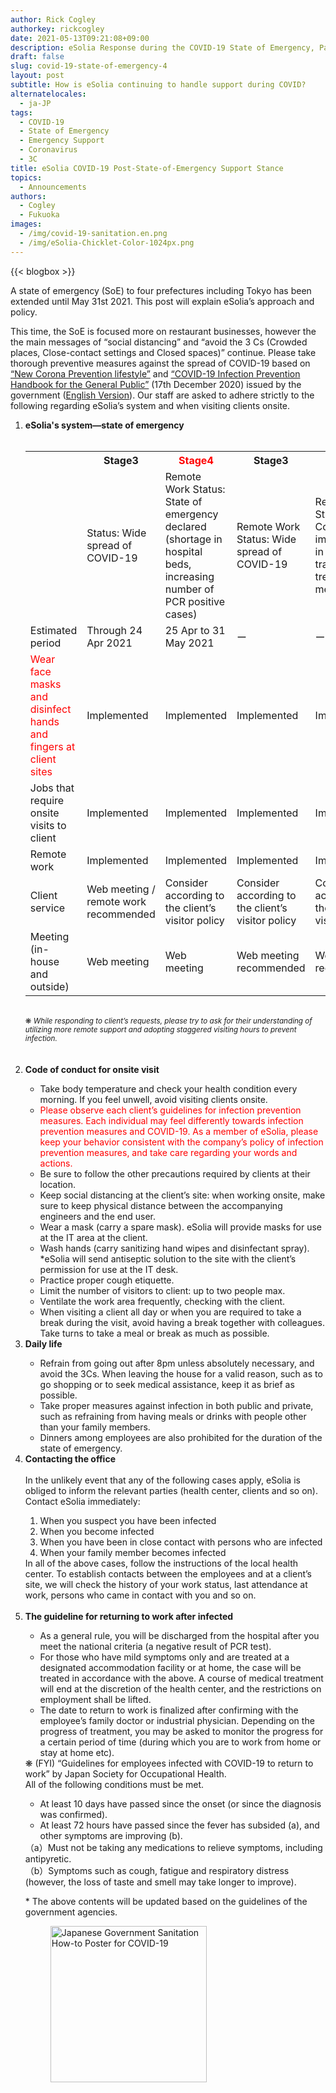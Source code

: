 ```yaml
---
author: Rick Cogley
authorkey: rickcogley
date: 2021-05-13T09:21:08+09:00
description: eSolia Response during the COVID-19 State of Emergency, Part 4
draft: false
slug: covid-19-state-of-emergency-4
layout: post
subtitle: How is eSolia continuing to handle support during COVID?
alternatelocales:
  - ja-JP
tags:
  - COVID-19
  - State of Emergency
  - Emergency Support
  - Coronavirus
  - 3C
title: eSolia COVID-19 Post-State-of-Emergency Support Stance
topics:
  - Announcements
authors:
  - Cogley
  - Fukuoka
images:
  - /img/covid-19-sanitation.en.png
  - /img/eSolia-Chicklet-Color-1024px.png
---
```


{{< blogbox >}}

A state of emergency (SoE) to four prefectures including Tokyo has been extended until May 31st 2021. This post will explain eSolia’s approach and policy.

This time, the SoE is focused more on restaurant businesses, however the the main messages of “social distancing” and “avoid the 3 Cs (Crowded places, Close-contact settings and Closed spaces)” continue. Please take thorough preventive measures against the spread of COVID-19 based on <a href="https://corona.go.jp/prevention/pdf/atarashii_seikatsu.pdf" target="_blank">“New Corona Prevention lifestyle”</a> and <a href="https://www.fukushihoken.metro.tokyo.lg.jp/iryo/kansen/kannsenyobouhandbook.files/tominmukehandbook.pdf" target="_blank">“COVID-19 Infection Prevention Handbook for the General Public”</a> (17th December 2020) issued by the government (<a href="https://www.hosp.tohoku-mpu.ac.jp/data/covid/COVID_handbook_ver02-2_en_20200424.pdf" target="_blank">English Version</a>). Our staff are asked to adhere strictly to the following regarding eSolia’s system and when visiting clients onsite.

<ol>
<li><b>eSolia's system—state of emergency</b></li><br>
  <small><table class="table is-bordered is-6 is-striped is-narrow">
    <tr>
      <th> </th>
      <th>Stage3</th>
      <th><font color="red">Stage4</font></th>
      <th>Stage3</th>
      <th>Stage2</th>
    </tr>
    <tr>
      <td> </td>
      <td>Status: Wide spread of COVID-19</td>
      <td>Remote Work Status: State of emergency declared (shortage in hospital beds, increasing number of PCR positive cases)</td>
      <td>Remote Work Status: Wide spread of COVID-19</td>
      <td>Remote Work Status: Continued improvement in testing, tracking, treatment and medical care</td>
    </tr>
    <tr>
      <td>Estimated period</td>
      <td>Through 24 Apr 2021</td>
      <td>25 Apr to 31 May 2021</td>
      <td>ー</td>
      <td>ー</td>
    </tr>
    <tr>
      <td><font color="red">Wear face masks and disinfect hands and fingers at client sites</font></td>
      <td>Implemented</td>
      <td>Implemented</td>
      <td>Implemented</td>
      <td>Implemented</td>
    </tr>
    <tr>
      <td>Jobs that require onsite visits to client</td>
      <td>Implemented</td>
      <td>Implemented</td>
      <td>Implemented</td>
      <td>Implemented</td>
    </tr>
    <tr>
      <td>Remote work</td>
      <td>Implemented</td>
      <td>Implemented</td>
      <td>Implemented</td>
      <td>Implemented</td>
    </tr>
    <tr>
      <td>Client service</td>
      <td>Web meeting / remote work recommended</td>
      <td>Consider according to the client’s visitor policy</td>
      <td>Consider according to the client’s visitor policy</td>
      <td>Consider according to the client’s visitor policy</td>
    </tr>
    <tr>
      <td>Meeting (in-house and outside)</td>
      <td>Web meeting</td>
      <td>Web meeting</td>
      <td>Web meeting recommended</td>
      <td>Web meeting recommended</td>
    </tr>
  </table></small><br>
   <small>❋ <i>While responding to client’s requests, please try to ask for their understanding of utilizing more remote support and adopting staggered visiting hours to prevent infection.</i></small><br>
  <br><br>

<li><b>Code of conduct for onsite visit</b></li>
    <ul>
      <li>Take body temperature and check your health condition every morning. If you feel unwell, avoid visiting clients onsite.</li>
      <li><font color="red">Please observe each client’s guidelines for infection prevention measures. Each individual may feel differently towards infection prevention measures and COVID-19. As a member of eSolia, please keep your behavior consistent with the company’s policy of infection prevention measures, and take care regarding your words and actions.</font></li>
      <li>Be sure to follow the other precautions required by clients at their location.</li>
      <li>Keep social distancing at the client’s site: when working onsite, make sure to keep physical distance between the accompanying engineers and the end user.</li>
      <li>Wear a mask (carry a spare mask). eSolia will provide masks for use at the IT area at the client.</li>
      <li>Wash hands (carry sanitizing hand wipes and disinfectant spray). *eSolia will send antiseptic solution to the site with the client’s permission for use at the IT desk.</li>
      <li>Practice proper cough etiquette.</li>
      <li>Limit the number of visitors to client: up to two people max.</li>
      <li>Ventilate the work area frequently, checking with the client.</li>
      <li>When visiting a client all day or when you are required to take a break during the visit, avoid having a break together with colleagues. Take turns to take a meal or break as much as possible.</li>
    </ul>
<li><b>Daily life</b></li>
    <ul>
      <li>Refrain from going out after 8pm unless absolutely necessary, and avoid the 3Cs. When leaving the house for a valid reason, such as to go shopping or to seek medical assistance, keep it as brief as possible.</li>
      <li>Take proper measures against infection in both public and private, such as refraining from having meals or drinks with people other than your family members.</li>
      <li>Dinners among employees are also prohibited for the duration of the state of emergency.</li>
    </ul>

<li><b>Contacting the office</b></li><br>
  In the unlikely event that any of the following cases apply, eSolia is obliged to inform the relevant parties (health center, clients and so on). Contact eSolia immediately: 
    <ol>
      <li>When you suspect you have been infected</li>
      <li>When you become infected</li>
      <li>When you have been in close contact with persons who are infected</li>
      <li>When your family member becomes infected</li>
    </ol>
  In all of the above cases, follow the instructions of the local health center. To establish contacts between the employees and at a client’s site, we will check the history of your work status, last attendance at work, persons who came in contact with you and so on. <br><br>

<li><b>The guideline for returning to work after infected</b></li>
  <ul>
    <li>As a general rule, you will be discharged from the hospital after you meet the national criteria (a negative result of PCR test). </li>
    <li>For those who have mild symptoms only and are treated at a designated accommodation facility or at home, the case will be treated in accordance with the above. A course of medical treatment will end at the discretion of the health center, and the restrictions on employment shall be lifted.</li>
    <li>The date to return to work is finalized after confirming with the employee’s family doctor or industrial physician. Depending on the progress of treatment, you may be asked to monitor the progress for a certain period of time (during which you are to work from home or stay at home etc).</li>
  </ul>
  ❋ (FYI) “Guidelines for employees infected with COVID-19 to return to work” by Japan Society for Occupational Health. <br>
  All of the following conditions must be met. 
  <ul>
    <li>At least 10 days have passed since the onset (or since the diagnosis was confirmed). </li> 
    <li>At least 72 hours have passed since the fever has subsided (a), and other symptoms are improving (b).</li>
  </ul>
  （a）Must not be taking any medications to relieve symptoms, including antipyretic.<br>
  （b）Symptoms such as cough, fatigue and respiratory distress (however, the loss of taste and smell may take longer to improve).<br>


  &#42; The above contents will be updated based on the guidelines of the government agencies.

<figure class="">
<img class="has-padding-m" width="250" data-caption="COVID-19 Sanitation" alt="Japanese Government Sanitation How-to Poster for COVID-19" src="/img/covid-19-sanitation.jpg" >
</figure>

<br><br><br>
